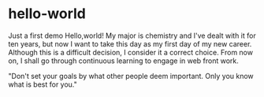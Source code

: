 # hello-world
Just a first demo
Hello,world!
My major is chemistry and I've dealt with it for ten years, but now I want to take this day as my first day of my new career. Although this is a difficult decision, I consider it a correct choice. From now on,  I shall go through continuous learning to engage in web front work.

"Don't set your goals by what other people deem important. Only you know what is best for you."
